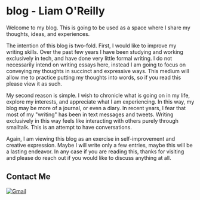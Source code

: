 # blog - Liam O'Reilly

Welcome to my blog. This is going to be used as a space where I share my thoughts, ideas, and experiences.

The intention of this blog is two-fold. First, I would like to improve my writing skills. Over the past few years I have been studying and working exclusively in tech, and have done very little formal writing. I do not necessarily intend on writing essays here, instead I am going to focus on conveying my thoughts in succinct and expressive ways. This medium will allow me to practice putting my thoughts into words, so if you read this please view it as such.

My second reason is simple. I wish to chronicle what is going on in my life, explore my interests, and appreciate what I am experiencing. In this way, my blog may be more of a journal, or even a diary. In recent years, I fear that most of my "writing" has been in text messages and tweets. Writing exclusively in this way feels like interacting with others purely through smalltalk. This is an attempt to have conversations.

Again, I am viewing this blog as an exercise in self-improvement and creative expression. Maybe I will write only a few entries, maybe this will be a lasting endeavor. In any case if you are reading this, thanks for visiting and please do reach out if you would like to discuss anything at all.

## Contact Me

[![Gmail](https://img.shields.io/badge/Gmail-D14836?style=flat-square&logo=gmail&logoColor=white)](mailto:imliamoreilly@gmail.com)

